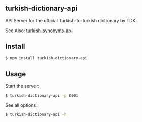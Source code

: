 ## turkish-dictionary-api

API Server for the official Turkish-to-turkish dictionary by TDK.

See Also: [turkish-synonyms-api](https://github.com/azer/turkish-synonyms-api)

## Install

```bash
$ npm install turkish-dictionary-api
```

## Usage

Start the server:

```bash
$ turkish-dictionary-api -p 8001
```

See all options:

```bash
$ turkish-dictionary-api -h
```
